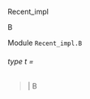 Recent_impl

B

Module `Recent_impl.B`

<a id="type-t"></a>

###### type t = 

<a id="type-t.B"></a>

> | B
